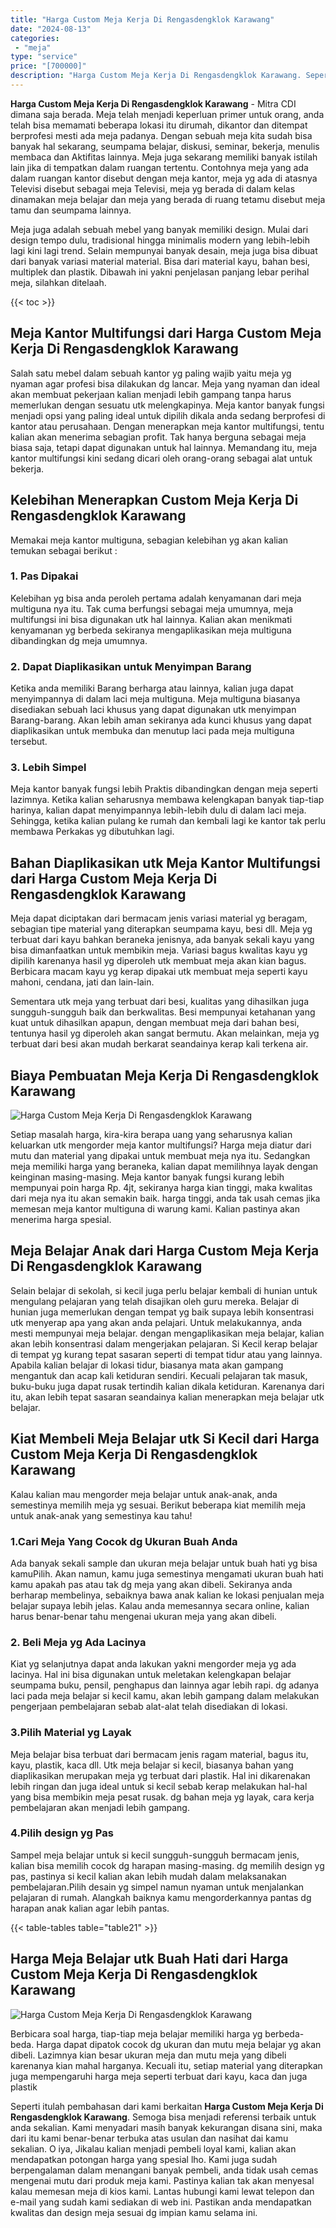 ```yaml
---
title: "Harga Custom Meja Kerja Di Rengasdengklok Karawang"
date: "2024-08-13"
categories:
 - "meja"
type: "service"
price: "[700000]"
description: "Harga Custom Meja Kerja Di Rengasdengklok Karawang. Seperti itulah pembahasan dari kami berkaitan **Harga Custom Meja Kerja Di Rengasdengklok Karawang**. Sem..."
---
```


**Harga Custom Meja Kerja Di Rengasdengklok Karawang** - Mitra CDI dimana saja berada. Meja telah menjadi keperluan primer untuk orang, anda telah bisa memamati beberapa lokasi itu dirumah, dikantor dan ditempat berprofesi mesti ada meja padanya. Dengan sebuah meja kita sudah bisa banyak hal sekarang, seumpama belajar, diskusi, seminar, bekerja, menulis membaca dan Aktifitas lainnya. Meja juga sekarang memiliki banyak istilah lain jika di tempatkan dalam ruangan tertentu. Contohnya meja yang ada dalam ruangan kantor disebut dengan meja kantor, meja yg ada di atasnya Televisi disebut sebagai meja Televisi, meja yg berada di dalam kelas dinamakan meja belajar dan meja yang berada di ruang tetamu disebut meja tamu dan seumpama lainnya.

Meja juga adalah sebuah mebel yang banyak memiliki design. Mulai dari design tempo dulu, tradisional hingga minimalis modern yang lebih-lebih lagi kini lagi trend. Selain mempunyai banyak desain, meja juga bisa dibuat dari banyak variasi material material. Bisa dari material kayu, bahan besi, multiplek dan plastik. Dibawah ini yakni penjelasan panjang lebar perihal meja, silahkan ditelaah.

{{< toc >}}

## Meja Kantor Multifungsi dari Harga Custom Meja Kerja Di Rengasdengklok Karawang

Salah satu mebel dalam sebuah kantor yg paling wajib yaitu meja yg nyaman agar profesi bisa dilakukan dg lancar. Meja yang nyaman dan ideal akan membuat pekerjaan kalian menjadi lebih gampang tanpa harus memerlukan dengan sesuatu utk melengkapinya. Meja kantor banyak fungsi menjadi opsi yang paling ideal untuk dipilih dikala anda sedang berprofesi di kantor atau perusahaan. Dengan menerapkan meja kantor multifungsi, tentu kalian akan menerima sebagian profit. Tak hanya berguna sebagai meja biasa saja, tetapi dapat digunakan untuk hal lainnya. Memandang itu, meja kantor multifungsi kini sedang dicari oleh orang-orang sebagai alat untuk bekerja.

## Kelebihan Menerapkan Custom Meja Kerja Di Rengasdengklok Karawang

Memakai meja kantor multiguna, sebagian kelebihan yg akan kalian temukan sebagai berikut :

### 1\. Pas Dipakai

Kelebihan yg bisa anda peroleh pertama adalah kenyamanan dari meja multiguna nya itu. Tak cuma berfungsi sebagai meja umumnya, meja multifungsi ini bisa digunakan utk hal lainnya. Kalian akan menikmati kenyamanan yg berbeda sekiranya mengaplikasikan meja multiguna dibandingkan dg meja umumnya.

### 2\. Dapat Diaplikasikan untuk Menyimpan Barang

Ketika anda memiliki Barang berharga atau lainnya, kalian juga dapat menyimpannya di dalam laci meja multiguna. Meja multiguna biasanya disediakan sebuah laci khusus yang dapat digunakan utk menyimpan Barang-barang. Akan lebih aman sekiranya ada kunci khusus yang dapat diaplikasikan untuk membuka dan menutup laci pada meja multiguna tersebut.

### 3\. Lebih Simpel

Meja kantor banyak fungsi lebih Praktis dibandingkan dengan meja seperti lazimnya. Ketika kalian seharusnya membawa kelengkapan banyak tiap-tiap harinya, kalian dapat menyimpannya lebih-lebih dulu di dalam laci meja. Sehingga, ketika kalian pulang ke rumah dan kembali lagi ke kantor tak perlu membawa Perkakas yg dibutuhkan lagi.

## Bahan Diaplikasikan utk Meja Kantor Multifungsi dari Harga Custom Meja Kerja Di Rengasdengklok Karawang

Meja dapat diciptakan dari bermacam jenis variasi material yg beragam, sebagian tipe material yang diterapkan seumpama kayu, besi dll. Meja yg terbuat dari kayu bahkan beraneka jenisnya, ada banyak sekali kayu yang bisa dimanfaatkan untuk membikin meja. Variasi bagus kwalitas kayu yg dipilih karenanya hasil yg diperoleh utk membuat meja akan kian bagus. Berbicara macam kayu yg kerap dipakai utk membuat meja seperti kayu mahoni, cendana, jati dan lain-lain.

Sementara utk meja yang terbuat dari besi, kualitas yang dihasilkan juga sungguh-sungguh baik dan berkwalitas. Besi mempunyai ketahanan yang kuat untuk dihasilkan apapun, dengan membuat meja dari bahan besi, tentunya hasil yg diperoleh akan sangat bermutu. Akan melainkan, meja yg terbuat dari besi akan mudah berkarat seandainya kerap kali terkena air.

## Biaya Pembuatan Meja Kerja Di Rengasdengklok Karawang

![Harga Custom Meja Kerja Di Rengasdengklok Karawang](/images/meja/meja-dewasa-017.jpg)

Setiap masalah harga, kira-kira berapa uang yang seharusnya kalian keluarkan utk mengorder meja kantor multifungsi? Harga meja diatur dari mutu dan material yang dipakai untuk membuat meja nya itu. Sedangkan meja memiliki harga yang beraneka, kalian dapat memilihnya layak dengan keinginan masing-masing. Meja kantor banyak fungsi kurang lebih mempunyai poin harga Rp. 4jt, sekiranya harga kian tinggi, maka kwalitas dari meja nya itu akan semakin baik. harga tinggi, anda tak usah cemas jika memesan meja kantor multiguna di warung kami. Kalian pastinya akan menerima harga spesial.

## Meja Belajar Anak dari Harga Custom Meja Kerja Di Rengasdengklok Karawang

Selain belajar di sekolah, si kecil juga perlu belajar kembali di hunian untuk mengulang pelajaran yang telah disajikan oleh guru mereka. Belajar di hunian juga memerlukan dengan tempat yg baik supaya lebih konsentrasi utk menyerap apa yang akan anda pelajari. Untuk melakukannya, anda mesti mempunyai meja belajar. dengan mengaplikasikan meja belajar, kalian akan lebih konsentrasi dalam mengerjakan pelajaran. Si Kecil kerap belajar di tempat yg kurang tepat sasaran seperti di tempat tidur atau yang lainnya. Apabila kalian belajar di lokasi tidur, biasanya mata akan gampang mengantuk dan acap kali ketiduran sendiri. Kecuali pelajaran tak masuk, buku-buku juga dapat rusak tertindih kalian dikala ketiduran. Karenanya dari itu, akan lebih tepat sasaran seandainya kalian menerapkan meja belajar utk belajar.

## Kiat Membeli Meja Belajar utk Si Kecil dari Harga Custom Meja Kerja Di Rengasdengklok Karawang

Kalau kalian mau mengorder meja belajar untuk anak-anak, anda semestinya memilih meja yg sesuai. Berikut beberapa kiat memilih meja untuk anak-anak yang semestinya kau tahu!

### 1.Cari Meja Yang Cocok dg Ukuran Buah Anda

Ada banyak sekali sample dan ukuran meja belajar untuk buah hati yg bisa kamuPilih. Akan namun, kamu juga semestinya mengamati ukuran buah hati kamu apakah pas atau tak dg meja yang akan dibeli. Sekiranya anda berharap membelinya, sebaiknya bawa anak kalian ke lokasi penjualan meja belajar supaya lebih jelas. Kalau anda memesannya secara online, kalian harus benar-benar tahu mengenai ukuran meja yang akan dibeli.

### 2\. Beli Meja yg Ada Lacinya

Kiat yg selanjutnya dapat anda lakukan yakni mengorder meja yg ada lacinya. Hal ini bisa digunakan untuk meletakan kelengkapan belajar seumpama buku, pensil, penghapus dan lainnya agar lebih rapi. dg adanya laci pada meja belajar si kecil kamu, akan lebih gampang dalam melakukan pengerjaan pembelajaran sebab alat-alat telah disediakan di lokasi.

### 3.Pilih Material yg Layak

Meja belajar bisa terbuat dari bermacam jenis ragam material, bagus itu, kayu, plastik, kaca dll. Utk meja belajar si kecil, biasanya bahan yang diaplikasikan merupakan meja yg terbuat dari plastik. Hal ini dikarenakan lebih ringan dan juga ideal untuk si kecil sebab kerap melakukan hal-hal yang bisa membikin meja pesat rusak. dg bahan meja yg layak, cara kerja pembelajaran akan menjadi lebih gampang.

### 4.Pilih design yg Pas

Sampel meja belajar untuk si kecil sungguh-sungguh bermacam jenis, kalian bisa memilih cocok dg harapan masing-masing. dg memilih design yg pas, pastinya si kecil kalian akan lebih mudah dalam melaksanakan pembelajaran.Pilih desain yg simpel namun nyaman untuk menjalankan pelajaran di rumah. Alangkah baiknya kamu mengorderkannya pantas dg harapan anak kalian agar lebih pantas.

{{< table-tables table="table21" >}}

## Harga Meja Belajar utk Buah Hati dari Harga Custom Meja Kerja Di Rengasdengklok Karawang

![Harga Custom Meja Kerja Di Rengasdengklok Karawang](/images/meja/meja-anak-008.jpg)

Berbicara soal harga, tiap-tiap meja belajar memiliki harga yg berbeda-beda. Harga dapat dipatok cocok dg ukuran dan mutu meja belajar yg akan dibeli. Lazimnya kian besar ukuran meja dan mutu meja yang dibeli karenanya kian mahal harganya. Kecuali itu, setiap material yang diterapkan juga mempengaruhi harga meja seperti terbuat dari kayu, kaca dan juga plastik

Seperti itulah pembahasan dari kami berkaitan **Harga Custom Meja Kerja Di Rengasdengklok Karawang**. Semoga bisa menjadi referensi terbaik untuk anda sekalian. Kami menyadari masih banyak kekurangan disana sini, maka dari itu kami benar-benar terbuka atas usulan dan nasihat dai kamu sekalian. O iya, Jikalau kalian menjadi pembeli loyal kami, kalian akan mendapatkan potongan harga yang spesial lho. Kami juga sudah berpengalaman dalam menangani banyak pembeli, anda tidak usah cemas mengenai mutu dari produk meja kami. Pastinya kalian tak akan menyesal kalau memesan meja di kios kami. Lantas hubungi kami lewat telepon dan e-mail yang sudah kami sediakan di web ini. Pastikan anda mendapatkan kwalitas dan design meja sesuai dg impian kamu selama ini.
